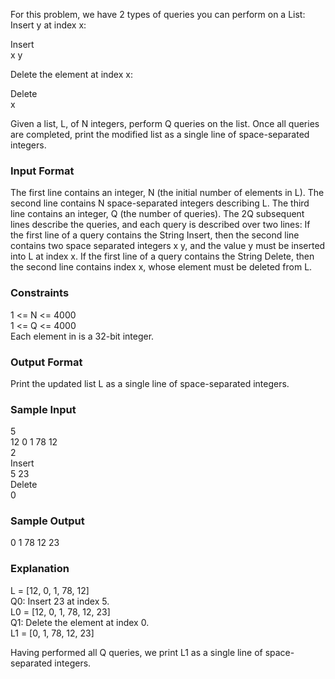 For this problem, we have 2 types of queries you can perform on a List:
Insert y at index x:

Insert  
x y  

Delete the element at index x:  

Delete  
x  

Given a list, L, of N integers, perform Q queries on the list. Once all queries are completed, print the modified list as a single line of space-separated integers.

### Input Format
The first line contains an integer, N (the initial number of elements in L).
The second line contains N space-separated integers describing L.
The third line contains an integer, Q (the number of queries).
The 2Q subsequent lines describe the queries, and each query is described over two lines:
If the first line of a query contains the String Insert, then the second line contains two space separated integers x y, and the value y must be inserted into L at index x.
If the first line of a query contains the String Delete, then the second line contains index x, whose element must be deleted from L.

### Constraints
1 <= N <= 4000  
1 <= Q <= 4000  
Each element in is a 32-bit integer.  

### Output Format
Print the updated list L as a single line of space-separated integers.  

### Sample Input
5  
12 0 1 78 12  
2  
Insert  
5 23  
Delete  
0  

### Sample Output
0 1 78 12 23  

### Explanation
L = [12, 0, 1, 78, 12]  
Q0: Insert 23 at index 5.  
L0 = [12, 0, 1, 78, 12, 23]   
Q1: Delete the element at index 0.  
L1 = [0, 1, 78, 12, 23]   

Having performed all Q queries, we print L1 as a single line of space-separated integers.
